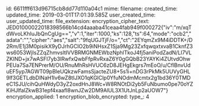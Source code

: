 id: 6611fff613d96715cb8dd77d110a04c1
mime: 
filename: 
created_time: 
updated_time: 2019-03-01T17:01:39.585Z
user_created_time: 
user_updated_time: 
file_extension: 
encryption_cipher_text: JED01000022018398566b14cd4aaaba41ceaa4fab949f000272{"iv":"m/xqTdWvoLKhIuJbQnCgUg==","v":1,"iter":1000,"ks":128,"ts":64,"mode":"ocb2","adata":"","cipher":"aes","salt":"9fqUGJTjF/o=","ct":"2EYqmZx9M4iDDTK+/D2Rm/E1j3M0pisikX9yDJrhGCIO2b9iNHsxZ1Sja9Mg23ZxfqwqxtxvaB1CknfZ3ws6053WjIsZZqZhmvsltIVVBRMGNMEWbzNphlTkoJ4fj5aniPodZadN/LI7VLZKIND+jx7wASFI7yb3lRwfxQwbFfpRvRxaZ6Y0gGQbB23YAYKi4ZUtvdOhwPEUa7Sa7ENPrerM/OU/RnuMhRsHVUC6zD8JEHgEkgrs7mEoO/u/CflBnvUduEF5yp7AGWT09pBleUQkzwFamsSjacteZU8+5s1i+nDG3rPkMk5UUVyGHL9lf3GETLdbDlNaH1lv6wZ8tIJXO1qKGlClp0YfuNOdmMcmtx2g1bd36Y0TMDeC1SJU/cihQuHWdyD3yZ2oxdHnJ8Wc+W8RNOtDi2yb5FuNbumo0pe70oYZKiHJlfalZkwB31epf4xaafI8wnJZw2DM9AlUL3X1UtJnLp2aUOW7"}
encryption_applied: 1
encryption_blob_encrypted: 
type_: 4